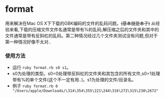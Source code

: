 format
======

用来解决在Mac OS X下下载的GBK编码的文件的乱码问题。~~(基本就是本子)~~
从经验来看,下载的压缩文件文件名通常是带有%的乱码,解压缩之后的文件夹和其中的文件通常是带有反斜杠的乱码。第二种情况经过几个文件夹测试没有问题,但对于第一种情况好像不太对..

### 使用方法

* 运行 `ruby format.rb s0 s1`。
* s0为处理的类型。s0=0处理带反斜杠的文件夹和其包含的所有文件,s0=1处理带有%的单个文件(这个不一定有用..)。s1为处理的文件/目录名。
* 例子 ` ruby format.rb 0 "/Users/apple/Downloads/\314\354\355\221\244\316\272\315\230\2672" `
